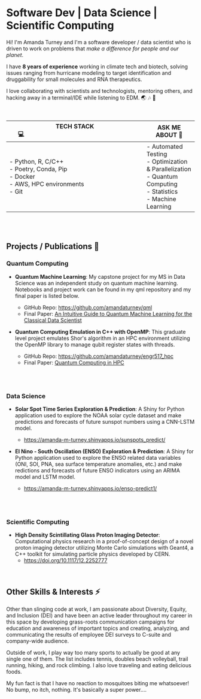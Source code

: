 # Software Dev | Data Science | Scientific Computing
Hi! I'm Amanda Turney and I'm a software developer / data scientist who is driven to work on problems that _make a difference for people and our planet_. 

I have **8 years of experience** working in climate tech and biotech, solving issues ranging from hurricane modeling to target identification and druggability for small molecules and RNA therapeutics. 

I love collaborating with scientists and technologists, mentoring others, and hacking away in a terminal/IDE while listening to EDM. 🌏  🎶  🧬

</br>

| <span style="padding-right: 30vw;">TECH STACK 💻</span>   | ASK ME ABOUT 💬|
| -------- | ------- |
| <span style="padding-right:100px">- Python, R, C/C++ </br>- Poetry, Conda, Pip</br>- Docker</br>- AWS, HPC environments</br>- Git</span>  | - Automated Testing</br>- Optimization & Parallelization</br>-  Quantum Computing</br>- Statistics</br>- Machine Learning    |



</br>

</br>

## Projects / Publications 🔭
### Quantum Computing
- **Quantum Machine Learning**: My capstone project for my MS in Data Science was an independent study on quantum machine learning. Notebooks and project work can be found in my qml repository and my final paper is listed below.
    - GitHub Repo: <a href="https://github.com/amandaturney/qml" target="_blank">https://github.com/amandaturney/qml</a>
    - Final Paper: <a href="./qml_final_paper.pdf">An Intuitive Guide to Quantum Machine Learning for the Classical Data Scientist</a>

- **Quantum Computing Emulation in C++ with OpenMP**: This graduate level project emulates Shor's algorithm in an HPC environment utilizing the OpenMP library to manage qubit register states with threads.
    - GitHub Repo: <a href="https://github.com/amandaturney/engr517_hpc" target="_blank">https://github.com/amandaturney/engr517_hpc</a>
    - Final Paper: <a href="./hpc_517_paper.pdf" target="_blank">Quantum Computing in HPC</a>

</br>
</br>

### Data Science
- **Solar Spot Time Series Exploration & Prediction**: A Shiny for Python application used to explore the NOAA solar cycle dataset and make predictions and forecasts of future sunspot numbers using a CNN-LSTM model. 
    - <a href='https://amanda-m-turney.shinyapps.io/sunspots_predict/' target='_blank'>https://amanda-m-turney.shinyapps.io/sunspots_predict/</a>

- **El Nino - South Oscillation (ENSO) Exploration & Prediction**: A Shiny for Python application used to explore the ENSO related data variables (ONI, SOI, PNA, sea surface temperature anomalies, etc.) and make redictions and forecasts of future ENSO indicators using an ARIMA model and LSTM model.
    - <a href='https://amanda-m-turney.shinyapps.io/enso-predict1/' target='_blank'>https://amanda-m-turney.shinyapps.io/enso-predict1/</a>

</br>
</br>

### Scientific Computing
- **High Density Scintillating Glass Proton Imaging Detector**: Computational physics research in a proof-of-concept design of a novel proton imaging detector utilizing Monte Carlo simulations with Geant4, a C++ toolkit for simulating particle physics developed by CERN.
    - <a href="https://doi.org/10.1117/12.2252777">https://doi.org/10.1117/12.2252777</a>


</br>

## Other Skills & Interests ⚡
Other than slinging code at work, I am passionate about Diversity, Equity, and Inclusion (DEI) and have been an active leader throughout my career in this space by developing grass-roots communication campaigns for education and awareness of important topics and creating, analyzing, and communicating the results of employee DEI surveys to C-suite and company-wide audience.

Outside of work, I play way too many sports to actually be good at any single one of them. The list includes tennis, doubles beach volleyball, trail running, hiking, and rock climbing. I also love traveling and eating delicious foods.

My fun fact is that I have no reaction to mosquitoes biting me whatsoever! No bump, no itch, nothing. It's basically a super power....

